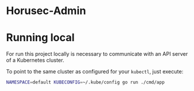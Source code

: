 # Horusec-Admin

# Running local
For run this project locally is necessary to communicate with an API server of a Kubernetes cluster.

To point to the same cluster as configured for your `kubectl`, just execute:
```bash
NAMESPACE=default KUBECONFIG=~/.kube/config go run ./cmd/app
```